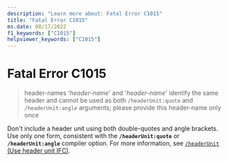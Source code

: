 ```yaml
---
description: "Learn more about: Fatal Error C1015"
title: "Fatal Error C1015"
ms.date: 08/17/2022
f1_keywords: ["C1015"]
helpviewer_keywords: ["C1015"]
---
```

# Fatal Error C1015

> header-names '*header-name*' and '*header-name*' identify the same header and cannot be used as both `/headerUnit:quote` and `/headerUnit:angle` arguments; please provide this header-name only once

Don't include a header unit using both double-quotes and angle brackets. Use only one form, consistent with the **`/headerUnit:quote`** or **`/headerUnit:angle`** compiler option. For more information, see [`/headerUnit` (Use header unit IFC)](../../build/reference/headerunit.md).
